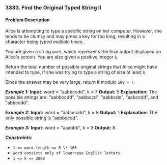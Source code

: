 ### 3333. Find the Original Typed String II

#### Problem Description

Alice is attempting to type a specific string on her computer. However, she tends to be clumsy and may press a key for too long, resulting in a character being typed multiple times.

You are given a string `word`, which represents the final output displayed on Alice's screen. You are also given a positive integer `k`.

Return the total number of possible original strings that Alice might have intended to type, if she was trying to type a string of size at least `k`.

Since the answer may be very large, return it modulo `109 + 7`.

**_Example 1:_**
**Input:** word = "aabbccdd", k = 7
**Output:** 5
**Explanation:**
The possible strings are: "aabbccdd", "aabbccd", "aabbcdd", "aabccdd", and "abbccdd".

**_Example 2:_**
**Input:** word = "aabbccdd", k = 8
**Output:** 1
**Explanation:**
The only possible string is "aabbccdd".

**_Example 3:_**
**Input:** word = "aaabbb", k = 3
**Output:** 8

**_Constraints:_**

- `1 <= word.length <= 5 \* 105`
- `word consists only of lowercase English letters.`
- `1 <= k <= 2000`
